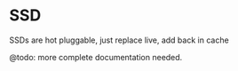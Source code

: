 # SSD

SSDs are hot pluggable, just replace live, add back in cache

@todo: more complete documentation needed.

